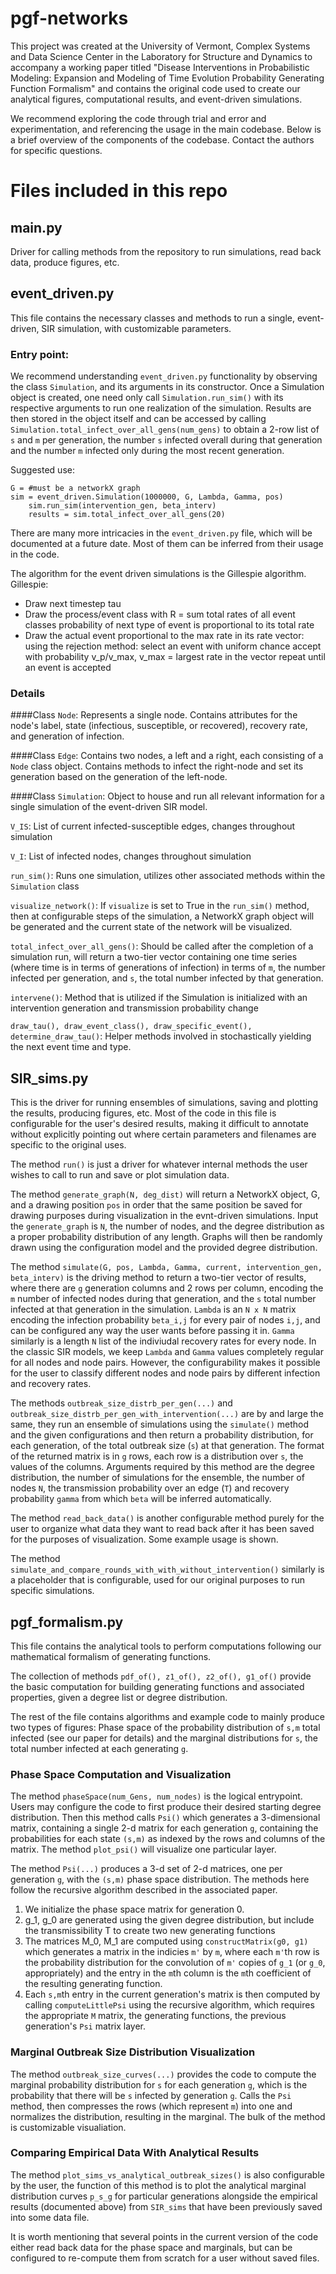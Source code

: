 # pgf-networks
This project was created at the University of Vermont, Complex Systems and Data Science Center in the Laboratory for Structure and Dynamics to accompany a working paper titled
"Disease Interventions in Probabilistic Modeling: Expansion and Modeling of
Time Evolution Probability Generating Function Formalism" and contains the original code
used to create our analytical figures, computational results, and event-driven
simulations. 

We recommend exploring the code through trial and error and experimentation, and referencing the usage in the main codebase. Below is
a brief overview of the components of the codebase. Contact the authors for specific questions.


# Files included in this repo

## main.py
Driver for calling methods from the repository to run simulations, read back
data, produce figures, etc. 

## event_driven.py
This file contains the necessary classes and methods to run a single, event-driven,
SIR simulation, with customizable parameters. 

### Entry point:
We recommend understanding `event_driven.py` functionality by observing the class
`Simulation`, and its arguments in its constructor. Once a Simulation object is created,
one need only call `Simulation.run_sim()` with its respective arguments to run one realization
of the simulation. Results are then stored in the object itself and can be accessed by calling
`Simulation.total_infect_over_all_gens(num_gens)` to obtain a 2-row list of `s` and `m` per generation,
the number `s` infected overall during that generation and the number `m` infected only during the most
recent generation. 

Suggested use:
```
G = #must be a networkX graph
sim = event_driven.Simulation(1000000, G, Lambda, Gamma, pos)
    sim.run_sim(intervention_gen, beta_interv)
    results = sim.total_infect_over_all_gens(20)
```

There are many more intricacies in the `event_driven.py` file, which will be documented 
at a future date. Most of them can be inferred from their usage in the code.

The algorithm for the event driven simulations is the Gillespie algorithm.
Gillespie:
- Draw next timestep tau
- Draw the process/event class with R = sum total rates of all event classes
    probability of next type of event is proportional to its total rate
- Draw the actual event proportional to the max rate in its rate vector:
using the rejection method:
select an event with uniform chance
accept with probability v_p/v_max, v_max = largest rate in the vector
repeat until an event is accepted

### Details

####Class `Node`: 
Represents a single node. Contains attributes for the node's label,
state (infectious, susceptible, or recovered), recovery rate, and generation of infection.

####Class `Edge`: 
Contains two nodes, a left and a right, each consisting of a `Node` class object.
Contains methods to infect the right-node and set its generation based on the generation of the 
left-node. 

####Class `Simulation`: 
Object to house and run all relevant information for a single simulation of the event-driven SIR model.

`V_IS`: List of current infected-susceptible edges, changes throughout simulation

`V_I`: List of infected nodes, changes throughout simulation

`run_sim()`: Runs one simulation, utilizes other associated methods within the `Simulation` class

`visualize_network()`: If `visualize` is set to True in the `run_sim()` method, then
at configurable steps of the simulation, a NetworkX graph object will be generated
and the current state of the network will be visualized.

`total_infect_over_all_gens()`: Should be called after the completion of a simulation run,
will return a two-tier vector containing one time series (where time is in terms of generations of infection)
in terms of `m`, the number infected per generation, and `s`, the total number infected by that generation.

`intervene()`: Method that is utilized if the Simulation is initialized with an intervention generation and 
transmission probability change

`draw_tau(), draw_event_class(), draw_specific_event(), determine_draw_tau()`: Helper methods
involved in stochastically yielding the next event time and type.




## SIR_sims.py
This is the driver for running ensembles of simulations, saving and plotting the results,
producing figures, etc. Most of the code in this file is configurable for the user's
desired results, making it difficult to annotate without explicitly pointing out where
certain parameters and filenames are specific to the original uses. 

The method `run()` is just a driver for whatever internal methods the user wishes to call to run and save or plot simulation data.

The method `generate_graph(N, deg_dist)` will return a NetworkX object, G, and 
a drawing position `pos` in order that the same position be saved for drawing
purposes during visualization in the evnt-driven simulations. 
Input the `generate_graph` is `N`, the number of nodes, and the degree 
distribution as a proper probability distribution of any length. Graphs
will then be randomly drawn using the configuration model and the provided
degree distribution. 

The method `simulate(G, pos, Lambda, Gamma, current, intervention_gen, beta_interv)`
is the driving method to return a two-tier vector of results, where there are
`g` generation columns and 2 rows per column, encoding the `m` number of infected
nodes during that generation, and the `s` total number infected at that generation
in the simulation. `Lambda` is an `N x N` matrix encoding the infection probability `beta_i,j` for 
every pair of nodes `i,j`, and can be configured any way the user wants before passing it in.
`Gamma` similarly is a length `N` list of the indiviudal recovery rates for every node.
In the classic SIR models, we keep `Lambda` and `Gamma` values completely
regular for all nodes and node pairs. However, the configurability makes it possible
for the user to classify different nodes and node pairs by different infection
and recovery rates. 

The methods `outbreak_size_distrb_per_gen(...)` and `outbreak_size_distrb_per_gen_with_intervention(...)`
are by and large the same, they run an ensemble of simulations using the
`simulate()` method and the given configurations and then return
a probability distribution, for each generation, of the total outbreak size (`s`)
at that generation. The format of the returned matrix is in `g` rows, each row is a distribution
over `s`, the values of the columns. Arguments required by this method are the
degree distribution, the number of simulations for the ensemble, the number of nodes `N`, the transmission
probability over an edge (`T`) and recovery probability `gamma` from which `beta` will be inferred automatically.

The method `read_back_data()` is another configurable method purely for the user
to organize what data they want to read back after it has been saved for the purposes
of visualization. Some example usage is shown.

The method `simulate_and_compare_rounds_with_with_without_intervention()` similarly is a placeholder
that is configurable, used for our original purposes to run specific simulations.





## pgf_formalism.py

This file contains the analytical tools to perform computations following our mathematical formalism of generating functions.

The collection of methods `pdf_of(), z1_of(), z2_of(), g1_of()` provide the basic computation
for building generating functions and associated properties, given a degree list or degree distribution.

The rest of the file contains algorithms and example code to mainly produce two types of figures:
Phase space of the probability distribution of `s,m` total infected (see our paper for details) and 
the marginal distributions for `s`, the total number infected at each generating `g`.
### Phase Space Computation and Visualization
The method `phaseSpace(num_Gens, num_nodes)` is the logical entrypoint. Users may configure the code to first
produce their desired starting degree distribution. Then this method calls `Psi()` which generates
a 3-dimensional matrix, containing a single 2-d matrix for each generation `g`, containing the probabilities
for each state `(s,m)` as indexed by the rows and columns of the matrix. The method `plot_psi()` will visualize one particular
layer. 

The method `Psi(...)` produces a 3-d set of 2-d matrices, one per generation `g`, with the `(s,m)` phase space distribution.
The methods here follow the recursive algorithm described in the associated paper.
1. We initialize the phase space matrix for generation 0.
1. g_1, g_0 are generated using the given degree distribution, but include
the transmissibility T to create two new generating functions
1. The matrices M_0, M_1 are computed using `constructMatrix(g0, g1)` which generates a matrix in the indicies
`m'` by `m`, where each `m'`th row is the probability distribution for the
convolution of `m'` copies of `g_1` (or `g_0`, appropriately) and the entry in the
`m`th column is the `m`th coefficient of the resulting generating function.
1. Each `s,m`th entry in the current generation's matrix is then computed by
calling `computeLittlePsi` using the recursive algorithm, which requires the appropriate
`M` matrix, the generating functions, the previous generation's `Psi` matrix layer.

### Marginal Outbreak Size Distribution Visualization
The method `outbreak_size_curves(...)` provides the code to compute the marginal probability distribution
for `s` for each generation `g`, which is the probability that there will be `s` infected by generation `g`. 
Calls the `Psi` method, then compresses the rows (which represent `m`) into one and normalizes
the distribution, resulting in the marginal. The bulk of the method is customizable visualiation.


### Comparing Empirical Data With Analytical Results
The method `plot_sims_vs_analytical_outbreak_sizes()` is also configurable by the user, the function of this method
is to plot the analytical marginal distribution curves `p_s_g` for particular generations
alongside the empirical results (documented above) from `SIR_sims` that have been previously saved into some data file.

It is worth mentioning that several points in the current version of the code either
read back data for the phase space and marginals, but can be configured to re-compute them from scratch
for a user without saved files. 



